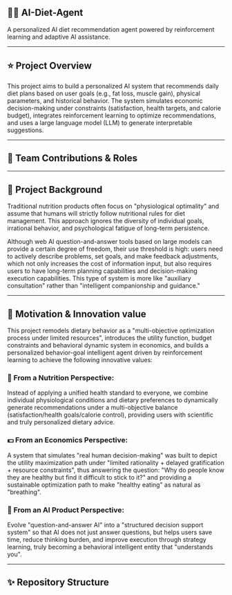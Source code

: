 
## 🍚🍔 AI-Diet-Agent

A personalized AI diet recommendation agent powered by reinforcement learning and adaptive AI assistance.

---
## ⭐ Project Overview

This project aims to build a personalized AI system that recommends daily diet plans based on user goals (e.g., fat loss, muscle gain), physical parameters, and historical behavior. The system simulates economic decision-making under constraints (satisfaction, health targets, and calorie budget), integrates reinforcement learning to optimize recommendations, and uses a large language model (LLM) to generate interpretable suggestions.

---
## 👥 Team Contributions & Roles



---
## 🎯 Project Background

Traditional nutrition products often focus on "physiological optimality" and assume that humans will strictly follow nutritional rules for diet management. This approach ignores the diversity of individual goals, irrational behavior, and psychological fatigue of long-term persistence.

Although web AI question-and-answer tools based on large models can provide a certain degree of freedom, their use threshold is high: users need to actively describe problems, set goals, and make feedback adjustments, which not only increases the cost of information input, but also requires users to have long-term planning capabilities and decision-making execution capabilities. This type of system is more like "auxiliary consultation" rather than "intelligent companionship and guidance."

---
## 🚀 Motivation & Innovation value

This project remodels dietary behavior as a "multi-objective optimization process under limited resources", introduces the utility function, budget constraints and behavioral dynamic system in economics, and builds a personalized behavior-goal intelligent agent driven by reinforcement learning to achieve the following innovative values:

### 📏 From a Nutrition Perspective:
Instead of applying a unified health standard to everyone, we combine individual physiological conditions and dietary preferences to dynamically generate recommendations under a multi-objective balance (satisfaction/health goals/calorie control), providing users with scientific and truly personalized dietary advice.

### 💵 From an Economics Perspective:
A system that simulates "real human decision-making" was built to depict the utility maximization path under "limited rationality + delayed gratification + resource constraints", thus answering the question: "Why do people know they are healthy but find it difficult to stick to it?" and providing a sustainable optimization path to make "healthy eating" as natural as "breathing".

### 🤖 From an AI Product Perspective:
Evolve "question-and-answer AI" into a "structured decision support system" so that AI does not just answer questions, but helps users save time, reduce thinking burden, and improve execution through strategy learning, truly becoming a behavioral intelligent entity that "understands you".

---
## ✨ Repository Structure

